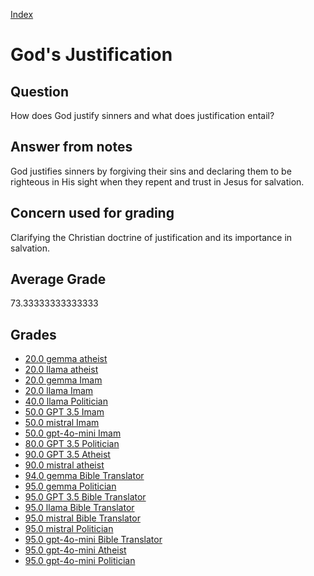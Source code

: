 
[Index](../../index.md)
# God's Justification
## Question
How does God justify sinners and what does justification entail?

## Answer from notes
God justifies sinners by forgiving their sins and declaring them to be righteous in His sight when they repent and trust in Jesus for salvation.

## Concern used for grading
Clarifying the Christian doctrine of justification and its importance in salvation.

## Average Grade
73.33333333333333

## Grades
 * [20.0 gemma atheist](../answers/gemma_atheist/God_s_Justification.md)
 * [20.0 llama atheist](../answers/llama_atheist/God_s_Justification.md)
 * [20.0 gemma Imam](../answers/gemma_Imam/God_s_Justification.md)
 * [20.0 llama Imam](../answers/llama_Imam/God_s_Justification.md)
 * [40.0 llama Politician](../answers/llama_Politician/God_s_Justification.md)
 * [50.0 GPT 3.5 Imam](../answers/GPT_3.5_Imam/God_s_Justification.md)
 * [50.0 mistral Imam](../answers/mistral_Imam/God_s_Justification.md)
 * [50.0 gpt-4o-mini Imam](../answers/gpt-4o-mini_Imam/God_s_Justification.md)
 * [80.0 GPT 3.5 Politician](../answers/GPT_3.5_Politician/God_s_Justification.md)
 * [90.0 GPT 3.5 Atheist](../answers/GPT_3.5_Atheist/God_s_Justification.md)
 * [90.0 mistral atheist](../answers/mistral_atheist/God_s_Justification.md)
 * [94.0 gemma Bible Translator](../answers/gemma_Bible_Translator/God_s_Justification.md)
 * [95.0 gemma Politician](../answers/gemma_Politician/God_s_Justification.md)
 * [95.0 GPT 3.5 Bible Translator](../answers/GPT_3.5_Bible_Translator/God_s_Justification.md)
 * [95.0 llama Bible Translator](../answers/llama_Bible_Translator/God_s_Justification.md)
 * [95.0 mistral Bible Translator](../answers/mistral_Bible_Translator/God_s_Justification.md)
 * [95.0 mistral Politician](../answers/mistral_Politician/God_s_Justification.md)
 * [95.0 gpt-4o-mini Bible Translator](../answers/gpt-4o-mini_Bible_Translator/God_s_Justification.md)
 * [95.0 gpt-4o-mini Atheist](../answers/gpt-4o-mini_Atheist/God_s_Justification.md)
 * [95.0 gpt-4o-mini Politician](../answers/gpt-4o-mini_Politician/God_s_Justification.md)
